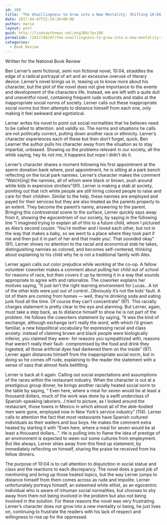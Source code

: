 ```yaml
---
id: 108
title: 'The Unwillingness to Grow into a New Mentality: Shifting 10:04 to 10:05'
date: 2017-04-07T22:14:26+00:00
author: marie
layout: post
guid: http://lindsaythomas.net/eng380/?p=108
permalink: /2017/04/07/the-unwillingness-to-grow-into-a-new-mentality-shifting-1004-to-1005/
categories:
  - Book Review
---
```

Written for the National Book Review

Ben Lerner’s semi fictional, semi non fictional novel, 10:04, straddles the edge of a radical portrayal of art and an excessive overuse of literary device. Lerner’s novel brings us in, teasing us to know more about his character, but the plot of the novel does not give importance to the events and development of the characters life. Instead, we are left with a quite dull and uneventful novel, containing frequent rude outbursts and stabs at the inappropriate social norms of society. Lerner calls out these inappropriate social norms but then attempts to distance himself from each one, only making it feel awkward and egotistical.

Lerner writes his novel to point out social normalities that he believes need to be called to attention. and validly so. The norms and situations he calls are not politically correct, putting down another race or ethnicity. Lerner’s character experiences each of these but then don&#8217;t forget, quick, Ben Learner the author pulls his character away from the situation as to stay impartial, unbiased. Showing us the problems relevant in our society, all the while saying, hey its not me, it happens but nope I didn’t do it.

Lerner’s character shares a moment following his first appointment at the sperm donation bank where, post appointment, he is sitting at a park bench reflecting on the local park nannies. Lerner’s character makes the comment “Watch[ing] the nannies, all of whom were black or brown, push around white kids in expensive strollers”(91). Lerner is making a stab at society, pointing out that rich white people are still hiring colored people to raise and care for their children. Similar to the help, these nannies are employed and payed for their services but they are also treated as the parents property to an extent. They become the parent’s nanny, answering to the parent. Bringing this controversial scene to the surface, Lerner quickly says away from it, showing the egocentrism of our society, by saying in the following line “I imagined trying to explain all of this to a future child, whom I pictured as Alex’s second cousin: ‘You&#8217;re mother and I loved each other, but not in the way that makes a baby, so we went to a place where they took part if me and then put it in part of her and that made you’. That sounded okay” (91). Lerner shows no attention to the racial and economical stab he takes, distinguishing nannies as colored, and becomes self-centered, thinking about explaining to his child why he is not a traditional family with Alex.

Lerner again calls out color prejudice while working at the co-op. A fellow volunteer coworker makes a comment about pulling her child out of school for reasons of race, but then covers it up by terming it in a way that sounds appropriate to agree with and rationalize. The coworker explains her motives saying, “It just isn&#8217;t the right learning environment for Lucas…A lot of the other kids were just out of control…Obviously it’s not the kids’ fault. A lot of them are coming from homes — well, they’re drinking soda and eating junk food all the time. Of course they can’t concentrate” (97). This racially charges statement is pretty clear to the eye and alarming. But Lerner, again, must take a step back, as to distance himself to show he is not part of the problem. He follows the coworkers statement by saying, “It was the kind of exchange, although exchange isn’t really the word, with which i’d grown familiar, a new biopolitical vocabulary for expressing racial and class anxiety: instead of claiming brown and black people were biologically inferior, you claimed they were- for reasons you sympathized with, reasons that weren’t really their fault- compromised by the food and drink they ingested; all those artificial dyes had darkened them on the inside” (97). Lerner again distances himself from the inappropriate social norm, but in doing so he comes off rude, explaining to the reader the statement with a sense of sass that almost feels belittling.

Lerner is back at it again. Calling out social expectations and assumptions of the races within the restaurant industry. When the character is out at a prestigious group dinner, he brings another racially heated social norm to the table by saying, “ Even here, where a meal for seven would be at least a thousand dollars, much of the work was done by a swift underclass of Spanish-speaking laborers…I tried to picture, as I looked around the restaurant, those towns in Mexico in which almost all of the able-bodied men were gone, employed now in New York’s service industry” (114). Lerner calls to attention the fact that most restaurants have Spanish cultured individuals as their waiters and bus boys. He makes the comment extra heated by starting it with “Even here, where a meal for seven would be at least a thousand dollars…”. He is pulling into to flame the idea of prestige of an environment is expected to ween out some cultures from employment.  But like always, Lerner shies away from this fired up statement, by immediately reflecting on himself, sharing the praise he received from his fellow dinners.

The purpose of 10:04 is to call attention to disjunction in social statue and class and the reactions to each discrepancy. The novel does a good job of mentioning and bring up those heated topics, but the way Lerner jumps to distance himself from them comes across as rude and impolite. Lerner unfortunately portrays himself, an esteemed white elitist, as an egocentric individual who is aware of inhuman social normalities, but chooses to shy away from them not being involved in the problem but also not being involved in the solution. For these reasons the novel was very frustrating. Lerner’s character does not grow into a new mentality or being, he just lives on, continuing to frustrate the readers with his lack of respect and willingness to rise up for the oppressed.